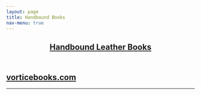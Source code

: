 ```yaml
---
layout: page
title: Handbound Books
nav-menu: true
---
```


<!-- Main -->
<div id="main" class="alt">

<!-- One -->
<section id="one">
	<div class="inner">
		<header class="major">
			<h1><a href="https://vorticebooks.com/" target="_blank">Handbound Leather Books</h1>
		</header>

<!-- Content -->
<h1 id="content"></h1>
<h2><a href="https://vorticebooks.com/" target="_blank">vorticebooks.com</a></h2>
<!--<div class="row">
	<div class="6u 12u$(small)">
		<h3></h3>
		<p></p>
	</div>
	<div class="6u$ 12u$(small)">
		<h3></h3>
		<p></p>
	</div>
	-->
</div>

<hr class="major" />
